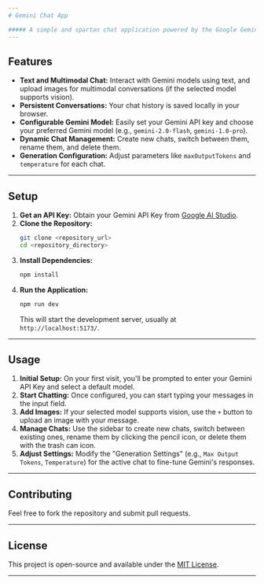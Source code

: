 ```yaml
---
# Gemini Chat App

##### A simple and spartan chat application powered by the Google Gemini API, allowing you to have engaging conversations with Gemini models, including multimodal interactions with images.
---
```


## Features

- **Text and Multimodal Chat:** Interact with Gemini models using text, and upload images for multimodal conversations (if the selected model supports vision).
- **Persistent Conversations:** Your chat history is saved locally in your browser.
- **Configurable Gemini Model:** Easily set your Gemini API key and choose your preferred Gemini model (e.g., `gemini-2.0-flash`, `gemini-1.0-pro`).
- **Dynamic Chat Management:** Create new chats, switch between them, rename them, and delete them.
- **Generation Configuration:** Adjust parameters like `maxOutputTokens` and `temperature` for each chat.

---

## Setup

1.  **Get an API Key:** Obtain your Gemini API Key from [Google AI Studio](https://aistudio.google.com/app/apikey).
2.  **Clone the Repository:**
    ```bash
    git clone <repository_url>
    cd <repository_directory>
    ```
3.  **Install Dependencies:**
    ```bash
    npm install
    ```
4.  **Run the Application:**
    ```bash
    npm run dev
    ```
    This will start the development server, usually at `http://localhost:5173/`.

---

## Usage

1.  **Initial Setup:** On your first visit, you'll be prompted to enter your Gemini API Key and select a default model.
2.  **Start Chatting:** Once configured, you can start typing your messages in the input field.
3.  **Add Images:** If your selected model supports vision, use the `+` button to upload an image with your message.
4.  **Manage Chats:** Use the sidebar to create new chats, switch between existing ones, rename them by clicking the pencil icon, or delete them with the trash can icon.
5.  **Adjust Settings:** Modify the "Generation Settings" (e.g., `Max Output Tokens`, `Temperature`) for the active chat to fine-tune Gemini's responses.

---

## Contributing

Feel free to fork the repository and submit pull requests.

---

## License

This project is open-source and available under the [MIT License](LICENSE).

---
